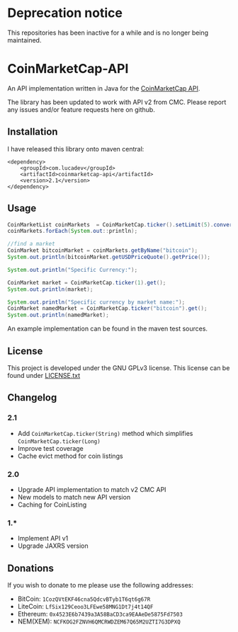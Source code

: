 # Deprecation notice

This repositories has been inactive for a while and is no longer being maintained.

# CoinMarketCap-API

An API implementation written in Java for the [CoinMarketCap API](https://coinmarketcap.com/api/).

The library has been updated to work with API v2 from CMC. Please report any issues and/or feature requests here on github.
## Installation
I have released this library onto maven central:
```
<dependency>
    <groupId>com.lucadev</groupId>
    <artifactId>coinmarketcap-api</artifactId>
    <version>2.1</version>
</dependency>
```

## Usage
```java
CoinMarketList coinMarkets  = CoinMarketCap.ticker().setLimit(5).convert(Currency.EUR).get();
coinMarkets.forEach(System.out::println);

//find a market
CoinMarket bitcoinMarket = coinMarkets.getByName("bitcoin");
System.out.println(bitcoinMarket.getUSDPriceQuote().getPrice());

System.out.println("Specific Currency:");

CoinMarket market = CoinMarketCap.ticker(1).get();
System.out.println(market);

System.out.println("Specific currency by market name:");
CoinMarket namedMarket = CoinMarketCap.ticker("bitcoin").get();
System.out.println(namedMarket);
```

An example implementation can be found in the maven test sources.

## License
This project is developed under the GNU GPLv3 license. This license can be found under [LICENSE.txt](LICENSE.txt)

## Changelog

### 2.1

- Add `CoinMarketCap.ticker(String)` method which simplifies `CoinMarketCap.ticker(Long)`
- Improve test coverage
- Cache evict method for coin listings

### 2.0

- Upgrade API implementation to match v2 CMC API
- New models to match new API version
- Caching for CoinListing

### 1.*
 
- Implement API v1
- Upgrade JAXRS version

## Donations
If you wish to donate to me please use the following addresses:

* BitCoin: `1CozQVtEKF46cna5QdcvBTyb1T6qt6g67R`
* LiteCoin: `LfSix129Ceoo3LFEwe58MNG1Dt7j4t14QF`
* Ethereum: `0x4523E6b7439a3A58BaCD3ca9EAAeDe5875Fd7503`
* NEM(XEM): `NCFKOG2FZNVH6QMCRWDZEM67Q65M2UZTI7G3DPXQ`

